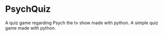 # PsychQuiz
A quiz game regarding Psych the tv show made with python.
A simple quiz game made with python. 
